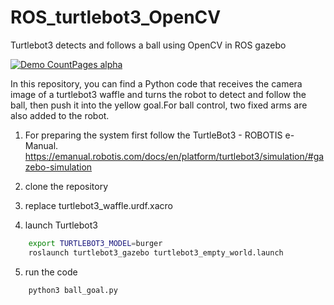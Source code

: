 # ROS_turtlebot3_OpenCV
Turtlebot3 detects and follows a ball using OpenCV in ROS gazebo 

[![Demo CountPages alpha](https://i9.ytimg.com/vi_webp/Rw6ATkORRG8/mq2.webp?sqp=CJTC7pwG-oaymwEmCMACELQB8quKqQMa8AEB-AH-CYACrgWKAgwIABABGEwgZSghMA8=&rs=AOn4CLAFrLijmlC6DwUtfh_2LtCGmXVEEA)](https://youtu.be/Rw6ATkORRG8)



In this repository, you can find a Python code that receives the camera image of a turtlebot3 waffle and turns the robot to detect and follow the ball, then push it into the yellow goal.For ball control, two fixed arms are also added to the robot.

1) For preparing the system first follow the TurtleBot3 - ROBOTIS e-Manual.
https://emanual.robotis.com/docs/en/platform/turtlebot3/simulation/#gazebo-simulation

2) clone the repository
3) replace turtlebot3_waffle.urdf.xacro
4) launch Turtlebot3
```sh
    export TURTLEBOT3_MODEL=burger
    roslaunch turtlebot3_gazebo turtlebot3_empty_world.launch
```

5) run the code
```sh
    python3 ball_goal.py
```   
    
 




